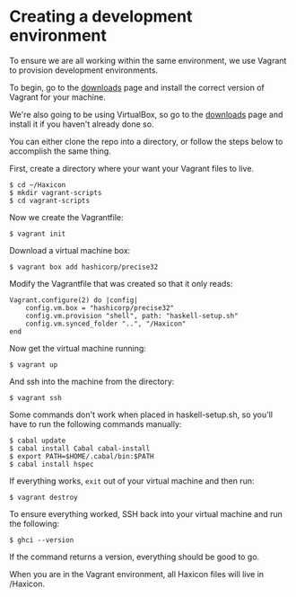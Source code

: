 # Creating a development environment

To ensure we are all working within the same environment, we use Vagrant to provision development environments.

To begin, go to the [downloads](http://www.vagrantup.com/downloads) page and install the correct version of Vagrant for your machine.

We're also going to be using VirtualBox, so go to the [downloads](https://www.virtualbox.org/) page and install it if you haven't already done so.

You can either clone the repo into a directory, or follow the steps below to accomplish the same thing.

First, create a directory where your want your Vagrant files to live.

	$ cd ~/Haxicon
	$ mkdir vagrant-scripts
	$ cd vagrant-scripts

Now we create the Vagrantfile:

	$ vagrant init

Download a virtual machine box:

	$ vagrant box add hashicorp/precise32

Modify the Vagrantfile that was created so that it only reads:

	Vagrant.configure(2) do |config|
  		config.vm.box = "hashicorp/precise32"
  		config.vm.provision "shell", path: "haskell-setup.sh"
  		config.vm.synced_folder "..", "/Haxicon"
	end

Now get the virtual machine running:

	$ vagrant up

And ssh into the machine from the directory:

	$ vagrant ssh
	
Some commands don't work when placed in haskell-setup.sh, so you'll have to run the following commands manually:
	
	$ cabal update
	$ cabal install Cabal cabal-install
	$ export PATH=$HOME/.cabal/bin:$PATH
	$ cabal install hspec

If everything works, `exit` out of your virtual machine and then run:

	$ vagrant destroy

To ensure everything worked, SSH back into your virtual machine and run the following:

	$ ghci --version

If the command returns a version, everything should be good to go.

When you are in the Vagrant environment, all Haxicon files will live in /Haxicon.
